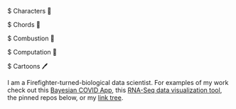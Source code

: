 $ Characters 🐉

$ Chords 🎸

$ Combustion 🚒 

$ Computation 🧬

$ Cartoons 🖊

I am a Firefighter-turned-biological data scientist. For examples of my work check out this [Bayesian COVID App](https://covid.omics.kitchen/), this [RNA-Seq data visualization tool](https://github.com/omics-kitchen/ContrApption), the pinned repos below, or my [link tree](https://linktr.ee/thadryanjs).
